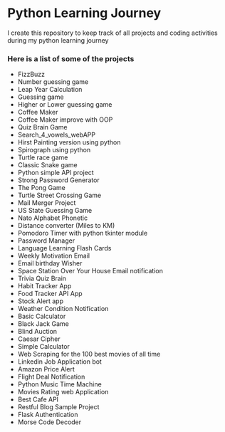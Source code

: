 # Python Learning Journey

I create this repository to keep track of all projects and coding activities during my python learning journey

### Here is a list of some of the projects

- FizzBuzz
- Number guessing game
- Leap Year Calculation
- Guessing game
- Higher or Lower guessing game
- Coffee Maker
- Coffee Maker improve with OOP
- Quiz Brain Game
- Search_4_vowels_webAPP
- Hirst Painting version using python
- Spirograph using python
- Turtle race game
- Classic Snake game
- Python simple API project
- Strong Password Generator
- The Pong Game
- Turtle Street Crossing Game
- Mail Merger Project
- US State Guessing Game
- Nato Alphabet Phonetic
- Distance converter (Miles to KM)
- Pomodoro Timer with python tkinter module
- Password Manager
- Language Learning Flash Cards
- Weekly Motivation Email
- Email birthday Wisher
- Space Station Over Your House Email notification
- Trivia Quiz Brain
- Habit Tracker App
- Food Tracker API App
- Stock Alert app
- Weather Condition Notification
- Basic Calculator
- Black Jack Game
- Blind Auction
- Caesar Cipher
- Simple Calculator
- Web Scraping for the 100 best movies of all time
- Linkedin Job Application bot
- Amazon Price Alert
- Flight Deal Notification
- Python Music Time Machine
- Movies Rating web Application
- Best Cafe API
- Restful Blog Sample Project
- Flask Authentication
- Morse Code Decoder
